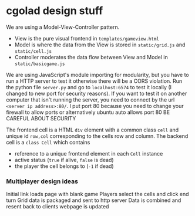 # cgolad design stuff


We are using a Model-View-Controller pattern.
- View is the pure visual frontend in ```templates/gameview.html```
- Model is where the data from the View is stored in ```static/grid.js``` and ```static/cell.js```
- Controller moderates the data flow between View and Model in ```static/basicgame.js```


We are using JavaScript's module importing for modularity, but you have to run a HTTP server
to test it otherwise there will be a CORS violation. Run the python file ```server.py``` and
go to ```localhost:6574``` to test it locally (I changed to new port for security reasons).
If you want to test it on another computer that isn't running the server,
you need to connect by the url ```<server ip address>:80/```.
I put port 80 because you need to change your firewall to allow ports or
alternatively ubuntu auto allows port 80
BE CAREFUL ABOUT SECURITY


The frontend cell is a HTML ```div``` element with a common class ```cell``` and unique id ```row,col```
corresponding to the cells row and column.
The backend cell is a ```class Cell``` which contains
- reference to a unique frontend element in each ```Cell``` instance
- active status (```true``` if alive, ```false``` is dead)
- the player the cell belongs to (```-1``` if dead)


### Multiplayer design ideas

Initial link loads page with blank game
Players select the cells and click end turn
Grid data is packaged and sent to http server
Data is combined and resent back to clients
webpage is updated
